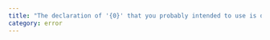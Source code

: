 ```yaml
---
title: "The declaration of '{0}' that you probably intended to use is defined here"
category: error
---
```

